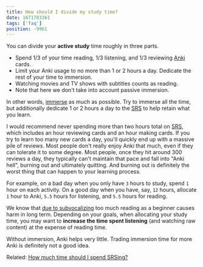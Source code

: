 ```yaml
---
title: How should I divide my study time?
date: 1671783361
tags: ['faq']
position: -9961
---
```


You can divide your **active study** time roughly in three parts.

* Spend 1/3 of your time reading,
  1/3 listening,
  and 1/3 reviewing [Anki](setting-up-anki.html) cards.
* Limit your Anki usage to no more than 1 or 2 hours a day.
  Dedicate the rest of your time to immersion.
* Watching movies and TV shows with subtitles counts as reading.
* Note that here we don't take into account passive immersion.

In other words,
[immerse](whats-immersion.html) as much as possible.
Try to immerse all the time,
but additionally dedicate 1 or 2 hours a day to the [SRS](spaced-repetition.html)
to help retain what you learn.

I would recommend never spending more than two hours total on [SRS](spaced-repetition.html),
which includes an hour reviewing cards and an hour making cards.
If you try to learn too many new cards a day,
you'll quickly end up with a massive pile of reviews.
Most people don't really enjoy Anki that much,
even if they can tolerate it to some degree.
Most people, once they hit around 300 reviews a day,
they typically can't maintain that pace and fall into "Anki hell",
burning out and ultimately quitting.
And burning out is definitely the worst thing that can happen to your learning process.

For example,
on a bad day
when you only have `3` hours to study,
spend `1` hour on each activity.
On a good day
when you have, say, `12` hours,
allocate `1` hour to Anki,
`5.5` hours for listening,
and `5.5` hours for reading.

We know that [due to subvocalizing](early-output-or-reading-ahead-of-listening.html)
too much reading as a beginner causes harm in long term.
Depending on your goals,
when allocating your study time,
you may want to **increase the time spent listening** (and watching raw content)
at the expense of reading time.

Without immersion, Anki helps very little.
Trading immersion time for more Anki is definitely not a good idea.

Related: [How much time should I spend SRSing?](how-much-time-should-i-spend-srsing.html)
